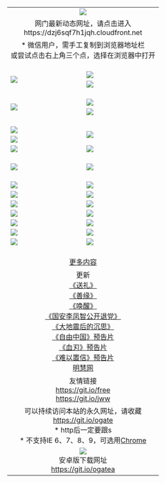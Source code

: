 ﻿<table>
  <tr></tr>
  <tr><td colspan=2 align=center><img src="https://cloud.githubusercontent.com/assets/11880933/13434984/f430fae2-e012-11e5-814f-c2df1e82b247.jpg" /></td></tr>
  <tr><td colspan=2 align=center>网门最新动态网址，请点击进入
<br>https://dzj6sqf7h1jqh.cloudfront.net
    </td>
  </tr>
  <tr>
    <td colspan=2 align=center>* 微信用户，需手工复制到浏览器地址栏<br>或尝试点击右上角三个点，选择在浏览器中打开
    <!--br>* IE6打开动态网址须在选项中勾选TLS 1.0--></td>
  </tr>
  <tr height="20">
  <tr>
    <td rowspan=2><a href="https://dzj6sqf7h1jqh.cloudfront.net/ogUP.aspx?name=11DKC.mp4&list=11DKC" target="_blank"><img src="https://dzj6sqf7h1jqh.cloudfront.net/Up/11DKC1.jpg" /></a></td> 
    <td><div><a href="https://dzj6sqf7h1jqh.cloudfront.net/ogUP.aspx?name=LRWS.mp4&list=LRWS" target="_blank"><img src="https://dzj6sqf7h1jqh.cloudfront.net/Up/LRWS.jpg" /></a></td>
   </tr>
  <tr>
    <td><a href="https://dzj6sqf7h1jqh.cloudfront.net/ogNiceVedio.aspx" target="_blank"><img src="https://dzj6sqf7h1jqh.cloudfront.net/Up/11TGKDY.jpg" /></a></td>
  </tr>
  <tr height="20">
  <tr>
    <td rowspan=2><a href="https://dzj6sqf7h1jqh.cloudfront.net/ogUP.aspx?name=4EE/DJ.mp4&list=4EEDJ" target="_blank"><img src="https://dzj6sqf7h1jqh.cloudfront.net/Up/4EE/DJ140.jpg"/></a></td>
    <td><a href="https://dzj6sqf7h1jqh.cloudfront.net/ogUP.aspx?name=4EE/ZG.mp4&list=4EEZG" target="_blank"><img src="https://dzj6sqf7h1jqh.cloudfront.net/Up/4EE/ZG0.jpg"/></a></td>
    <!--td><a href="https://dzj6sqf7h1jqh.cloudfront.net/ogUP.aspx?name=4EE/QQ.mp4&list=4EEQQ" target="_blank"><img src="https://dzj6sqf7h1jqh.cloudfront.net/Up/4EE/QQ0.jpg"/></a></td>
    <td><a href="https://dzj6sqf7h1jqh.cloudfront.net/ogUP.aspx?name=4EE/HQ.mp4&list=4EEHQ" target="_blank"><img src="https://dzj6sqf7h1jqh.cloudfront.net/Up/4EE/HQ0.jpg"/></a></td-->
  </tr>
  <tr>
    <td><a href="https://dzj6sqf7h1jqh.cloudfront.net/onCO.aspx?list=XWPL&mode=m" target="_blank"><img src="https://dzj6sqf7h1jqh.cloudfront.net/Up/0WZTT.jpg" /></a></td> 
  </tr>
  <tr height="20">
  <tr>
    <td><a href="https://dzj6sqf7h1jqh.cloudfront.net/ogUP.aspx?name=JQR.mp4&count=2" target="_blank"><img src="https://dzj6sqf7h1jqh.cloudfront.net/Up/JQR.jpg" /></a></td>   
    <td rowspan=2><a href="https://dzj6sqf7h1jqh.cloudfront.net/ogUP.aspx?name=JP.mp4&count=9" target="_blank"><img src="https://dzj6sqf7h1jqh.cloudfront.net/Up/JP.jpg" /></td>
  </tr>
  <tr>
    <td><a href="https://dzj6sqf7h1jqh.cloudfront.net/ogUP.aspx?name=WH.mp4" target="_blank"><img src="https://dzj6sqf7h1jqh.cloudfront.net/Up/WH.jpg" /></a></td>
  </tr>
  <tr>
    <td><a href="https://dzj6sqf7h1jqh.cloudfront.net/ogUP.aspx?name=SSZJ.mp4&list=SSZJ" target="_blank"><img src="https://dzj6sqf7h1jqh.cloudfront.net/Up/SSZJ.jpg" /></a></td>
    <td><a href="https://dzj6sqf7h1jqh.cloudfront.net/ogUP.aspx?name=WLSH.mp4&count=2" target="_blank"><img src="https://dzj6sqf7h1jqh.cloudfront.net/Up/WLSH.jpg" /></a</td>
  </tr>
  <tr height="20">
  <tr>
    <td><a href="https://dzj6sqf7h1jqh.cloudfront.net/ogUP.aspx?name=ZY.mp4&count=2015|16" target="_blank"><img src="https://dzj6sqf7h1jqh.cloudfront.net/Up/ZY.jpg" /></a</td>
    <td><a href="https://dzj6sqf7h1jqh.cloudfront.net/ogUP.aspx?name=XTFY.mp4&count=B|2,A|24" target="_blank"><img src="https://dzj6sqf7h1jqh.cloudfront.net/Up/XTFY.jpg" /></a></td>
  </tr>
  <tr height="20">
  </tr>
  <!--tr>
    <td><a href="https://dzj6sqf7h1jqh.cloudfront.net/ogUP.aspx?name=4EE/GX.mp4&list=4EEGX" target="_blank"><img src="https://dzj6sqf7h1jqh.cloudfront.net/Up/4EE/GX0.jpg"/></a></td>
    <td><a href="https://dzj6sqf7h1jqh.cloudfront.net/ogUP.aspx?name=4EE/HD.mp4&list=4EEHD" target="_blank"><img src="https://dzj6sqf7h1jqh.cloudfront.net/Up/4EE/HD0.jpg"/></a></td>
  </tr>
  <tr>
    <td><a href="https://dzj6sqf7h1jqh.cloudfront.net/ogUP.aspx?name=4EE/TX.mp4&list=4EETX" target="_blank"><img src="https://dzj6sqf7h1jqh.cloudfront.net/Up/4EE/TX0.jpg"/></a></td>
    <td><a href="https://dzj6sqf7h1jqh.cloudfront.net/ogUP.aspx?name=4EE/WZ.mp4&list=4EEWZ" target="_blank"><img src="https://dzj6sqf7h1jqh.cloudfront.net/Up/4EE/WZ0.jpg"/></a></td>
  </tr-->
  <tr>
    <td><a href="https://dzj6sqf7h1jqh.cloudfront.net/onUP.aspx?name=https://d1ni6yqhqrtjo7.cloudfront.net/" target="_blank"><img src="https://dzj6sqf7h1jqh.cloudfront.net/Up/0DTW.jpg"/></a></td>
    <td><a href="https://dzj6sqf7h1jqh.cloudfront.net/onUP.aspx?name=https://d240ns8up8earz.cloudfront.net/acenter/" target="_blank"><img src="https://dzj6sqf7h1jqh.cloudfront.net/Up/0TDW.jpg" /></a></td>
  </tr>
  <tr>
    <td><a href="https://dzj6sqf7h1jqh.cloudfront.net/onUP.aspx?name=https://d4508d6vomz2p.cloudfront.net/gb/nsc413.htm" target="_blank"><img src="https://dzj6sqf7h1jqh.cloudfront.net/Up/0DJY.jpg" /></a></td>
    <td><a href="https://dzj6sqf7h1jqh.cloudfront.net/onUP.aspx?name=https://d4apjbhkuxer1.cloudfront.net/xtr/gb/prog204.html" target="_blank"><img src="https://dzj6sqf7h1jqh.cloudfront.net/Up/0XTR.jpg" /></a></td>
  </tr>
  <tr>
    <td><a href="https://dzj6sqf7h1jqh.cloudfront.net/onUP.aspx?name=https://d3aj00iefsmfgc.cloudfront.net/" target="_blank"><img src="https://dzj6sqf7h1jqh.cloudfront.net/Up/0MHW.jpg" /></a></td>
    <td><a href="https://dzj6sqf7h1jqh.cloudfront.net/onUP.aspx?name=https://d20wz7qt14x5d2.cloudfront.net/" target="_blank"><img src="https://dzj6sqf7h1jqh.cloudfront.net/Up/0ZJW.jpg" /></a></td>
  </tr>
  <tr>
    <td><a href="https://dzj6sqf7h1jqh.cloudfront.net/ogUP.aspx?name=0FG.zip" target="_blank"><img src="https://dzj6sqf7h1jqh.cloudfront.net/Up/0FG.jpg" /></a></td>
    <td><a href="https://dzj6sqf7h1jqh.cloudfront.net/ogUP.aspx?name=0FGA.apk" target="_blank"><img src="https://dzj6sqf7h1jqh.cloudfront.net/Up/0FGA.jpg" /></a></td>
  </tr>
  <tr>
    <td><a href="https://dzj6sqf7h1jqh.cloudfront.net/ogUP.aspx?name=0U.zip" target="_blank"><img src="https://dzj6sqf7h1jqh.cloudfront.net/Up/0U.jpg" /></a></td>
    <td><a href="https://dzj6sqf7h1jqh.cloudfront.net/ogUP.aspx?name=0UA.apk" target="_blank"><img src="https://dzj6sqf7h1jqh.cloudfront.net/Up/0UA.jpg" /></a></td>
  </tr>
  <tr>
    <td><a href="https://dzj6sqf7h1jqh.cloudfront.net/ogUP.aspx?name=0iPPOTV.zip" target="_blank"><img src="https://dzj6sqf7h1jqh.cloudfront.net/Up/0iPPOTV.jpg" /></a></td>
    <td><a href="https://dzj6sqf7h1jqh.cloudfront.net/ogUP.aspx?name=0iNTD.apk" target="_blank"><img src="https://dzj6sqf7h1jqh.cloudfront.net/Up/0iNTD.jpg" /></a></td>
  </tr>
  <!--tr>
    <td><a href="https://dzj6sqf7h1jqh.cloudfront.net/ogNice.aspx" target="_blank"><img src="https://dzj6sqf7h1jqh.cloudfront.net/Up/0WCYY.jpg" /></a></td>
    <td><a href="https://dzj6sqf7h1jqh.cloudfront.net/onCO.aspx?list=XWPL&mode=m" target="_blank"><img src="https://dzj6sqf7h1jqh.cloudfront.net/Up/0WZTT.jpg" /></a></td> 
  </tr-->
  <tr>
    <td><a href="https://dzj6sqf7h1jqh.cloudfront.net/ogDY.aspx" target="_blank"><img src="https://dzj6sqf7h1jqh.cloudfront.net/Up/0FK.jpg" /></a></td>
    <td><a href="https://dzj6sqf7h1jqh.cloudfront.net/ogST.aspx" target="_blank"><img src="https://dzj6sqf7h1jqh.cloudfront.net/Up/0ST.jpg" /></a></td> 
  </tr>
  <tr height="20">
  <tr>
    <td colspan=2 align=center><a href="https://dzj6sqf7h1jqh.cloudfront.net/ogNice.aspx">更多内容</a>
    </td>
  </tr>
  <tr>
    <td colspan=2 align=center>更新<br>
      <a href="https://dzj6sqf7h1jqh.cloudfront.net/ogUP.aspx?name=4ESL.mp4" target="_blank">《送礼》</a><br>
      <a href="https://dzj6sqf7h1jqh.cloudfront.net/ogUP.aspx?name=4ESY.mp4" target="_blank">《善缘》</a><br>
      <a href="https://dzj6sqf7h1jqh.cloudfront.net/ogUP.aspx?name=4EHX.mp4" target="_blank">《唤醒》</a><br>
      <a href="https://dzj6sqf7h1jqh.cloudfront.net/ogUP.aspx?name=4LFZ.mp4" target="_blank">《国安李凤智公开退党》</a><br>
      <a href="https://dzj6sqf7h1jqh.cloudfront.net/ogUP.aspx?name=4DDZHDCS.mp4" target="_blank">《大地震后的沉思》</a><br>
      <a href="https://dzj6sqf7h1jqh.cloudfront.net/ogUP.aspx?name=11ZYZG0.mp4" target="_blank">《自由中国》预告片</a><br>
      <a href="https://dzj6sqf7h1jqh.cloudfront.net/ogUP.aspx?name=11XR.mp4" target="_blank">《血刃》预告片</a><br>
      <a href="https://dzj6sqf7h1jqh.cloudfront.net/ogUP.aspx?name=11NYZX.mp4&count=2" target="_blank">《难以置信》预告片</a><br>
      <a href="https://dzj6sqf7h1jqh.cloudfront.net/onUP.aspx?name=https://www.minghui.org/" target="_blank">明慧网</a>
    </td>
  </tr>
  <tr>
    <td colspan=2 align=center>友情链接<br>
      <a href="https://git.io/free" target="_blank">https://git.io/free</a><br>
      <a href="https://git.io/jww" target="_blank">https://git.io/jww</a>
    </td>
  </tr>
  <tr>
    <td colspan=2 align=center>可以持续访问本站的永久网址，请收藏<br/><a href="https://git.io/ogate" target="_blank">https://git.io/ogate</a><br/>* http后一定要跟s<br/>* 不支持IE 6、7、8、9，可选用<a href="https://dzj6sqf7h1jqh.cloudfront.net/ogUP.aspx?name=0ChromePortable.zip">Chrome</a></td>
  </tr>
  <tr>
    <td colspan=2 align=center><a href="https://dzj6sqf7h1jqh.cloudfront.net/ogUP.aspx?name=0oGate.apk" target="_blank"><img src="https://cloud.githubusercontent.com/assets/11880933/13720399/75e143ee-e842-11e5-9f0a-1421f423c80f.jpg" /></a><br>安卓版下载网址<br><a href="https://git.io/ogatea">https://git.io/ogatea</a></td>
  </tr>
  <!--tr>
    <td colspan=2 align=center>可能失效的动态网址
    </td>
  </tr-->
</table>
